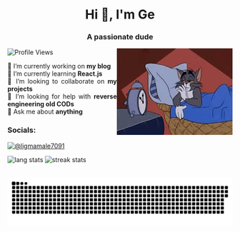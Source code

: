 <h1 align="center">Hi 👋, I'm Ge</h1>
<h3 align="center">A passionate dude</h3>

<p align="justify">
  <img src="https://komarev.com/ghpvc/?username=supplefrog&label=Profile%20views&color=0e75b6&style=flat" alt="Profile Views">
  &nbsp;&nbsp;&nbsp;&nbsp;
  <img align="right" src="images.jpeg" alt="Ge's Image">
</p>

<p align="justify">
  🔭 I’m currently working on <strong>my blog</strong><br>
  🌱 I’m currently learning <strong>React.js</strong><br>
  👯 I’m looking to collaborate on <strong>my projects</strong><br>
  🤝 I’m looking for help with <strong>reverse engineering old CODs</strong><br>
  💬 Ask me about <strong>anything</strong>
</p>

<h3 align="left">Socials:</h3>
<p align="left">
  <a href="https://www.youtube.com/c/@ligmamale7091" target="blank">
    <img src="https://raw.githubusercontent.com/rahuldkjain/github-profile-readme-generator/master/src/images/icons/Social/youtube.svg" alt="@ligmamale7091" height="30" width="40" />
  </a>
</p>

<p align="justify">
  <img src="https://github-readme-stats.vercel.app/api/top-langs?username=supplefrog&show_icons=true&locale=en&layout=compact" alt="lang stats">
  <img src="https://github-readme-streak-stats.herokuapp.com/?user=supplefrog&" alt="streak stats">
</p>
  
<br clear="both">
<img src="https://raw.githubusercontent.com/supplefrog/supplefrog/output/snake.svg" alt="Snake Animation" />
